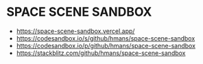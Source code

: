 # SPACE SCENE SANDBOX

- https://space-scene-sandbox.vercel.app/
- https://codesandbox.io/s/github/hmans/space-scene-sandbox
- https://codesandbox.io/p/github/hmans/space-scene-sandbox
- https://stackblitz.com/github/hmans/space-scene-sandbox
